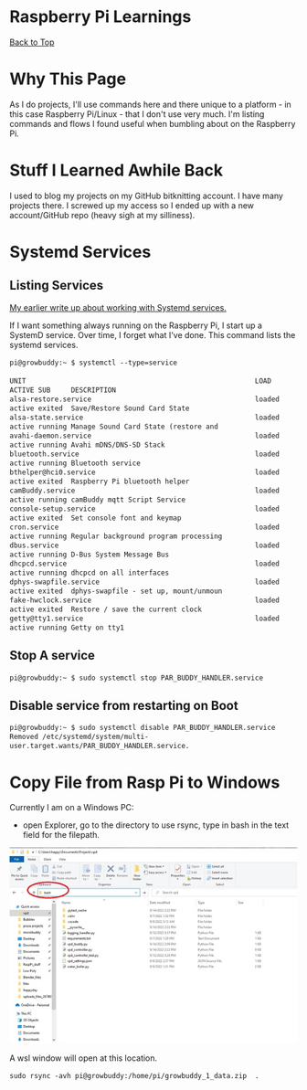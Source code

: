 # Raspberry Pi Learnings
[Back to Top](../README.md)
# Why This Page
As I do projects, I'll use commands here and there unique to a platform - in this case Raspberry Pi/Linux - that I don't use very much.  I'm listing commands and flows I found useful when bumbling about on the Raspberry Pi.
# Stuff I Learned Awhile Back
I used to blog my projects on my GitHub bitknitting account.  I have many projects there.  I screwed up my access so I ended up with a new account/GitHub repo (heavy sigh at my silliness). 
# Systemd Services
## Listing Services
[My earlier write up about working with Systemd services.](https://github.com/BitKnitting/should_I_water/wiki/systemd-services)

If I want something always running on the Raspberry Pi, I start up a SystemD service.  Over time, I forget what I've done.  This command lists the systemd services.
```
pi@growbuddy:~ $ systemctl --type=service

UNIT                                                        LOAD   ACTIVE SUB     DESCRIPTION
alsa-restore.service                                        loaded active exited  Save/Restore Sound Card State
alsa-state.service                                          loaded active running Manage Sound Card State (restore and
avahi-daemon.service                                        loaded active running Avahi mDNS/DNS-SD Stack
bluetooth.service                                           loaded active running Bluetooth service
bthelper@hci0.service                                       loaded active exited  Raspberry Pi bluetooth helper
camBuddy.service                                            loaded active running camBuddy mqtt Script Service
console-setup.service                                       loaded active exited  Set console font and keymap
cron.service                                                loaded active running Regular background program processing
dbus.service                                                loaded active running D-Bus System Message Bus
dhcpcd.service                                              loaded active running dhcpcd on all interfaces
dphys-swapfile.service                                      loaded active exited  dphys-swapfile - set up, mount/unmoun
fake-hwclock.service                                        loaded active exited  Restore / save the current clock
getty@tty1.service                                          loaded active running Getty on tty1
```
## Stop A service
```
pi@growbuddy:~ $ sudo systemctl stop PAR_BUDDY_HANDLER.service
```
## Disable service from restarting on Boot
```
pi@growbuddy:~ $ sudo systemctl disable PAR_BUDDY_HANDLER.service
Removed /etc/systemd/system/multi-user.target.wants/PAR_BUDDY_HANDLER.service.
```
# Copy File from Rasp Pi to Windows
Currently I am on a Windows PC:
- open Explorer, go to the directory to use rsync, type in bash in the text field for the filepath.

![rsync directory](../images/explorer_with_bash.jpg)

A wsl window will open at this location.
```
sudo rsync -avh pi@growbuddy:/home/pi/growbuddy_1_data.zip  .

```